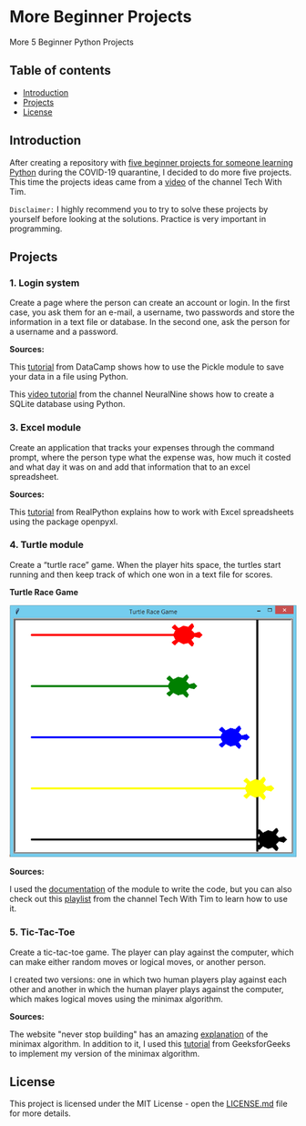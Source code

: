 # More Beginner Projects
More 5 Beginner Python Projects
## Table of contents
* [Introduction](#introduction)
* [Projects](#projects)
* [License](#license)
## Introduction
After creating a repository with [five beginner projects for someone learning Python](https://github.com/LFuciarelli/beginner-projects) during the COVID-19 quarantine, I decided to do more five projects. This time the projects ideas came from a [video](https://www.youtube.com/watch?v=1HHRWg--Ce4) of the channel Tech With Tim.

`Disclaimer:` I highly recommend you to try to solve these projects by yourself before looking at the solutions. Practice is very important in programming.
## Projects
### 1. Login system
Create a page where the person can create an account or login. In the first case, you ask them for an e-mail, a username, two passwords and store the information in a text file or database. In the second one, ask the person for a username and a password.

**Sources:**

This [tutorial](https://www.datacamp.com/community/tutorials/pickle-python-tutorial) from DataCamp shows how to use the Pickle module to save your data in a file using Python.

This [video tutorial](https://www.youtube.com/watch?v=lFRMdGfo_XA) from the channel NeuralNine shows how to create a SQLite database using Python.

### 3. Excel module
Create an application that tracks your expenses through the command prompt, where the person type what the expense was, how much it costed and what day it was on and add that information that to an excel spreadsheet.

**Sources:**

This [tutorial](https://realpython.com/openpyxl-excel-spreadsheets-python/#writing-excel-spreadsheets-with-openpyxl) from RealPython explains how to work with Excel spreadsheets using the package openpyxl.

### 4. Turtle module
Create a “turtle race” game. When the player hits space, the turtles start running and then keep track of which one won in a text file for scores.

**Turtle Race Game**

![](images/turtle_race_game.png)

**Sources:**

I used the [documentation](https://docs.python.org/3/library/turtle.html) of the module to write the code, but you can also check out this [playlist](https://www.youtube.com/watch?v=p7CiFhiTdvY&list=PLzMcBGfZo4-kfGgYZb9dwW3VhoBRG0h9c) from the channel Tech With Tim to learn how to use it.

### 5. Tic-Tac-Toe
Create a tic-tac-toe game. The player can play against the computer, which can make either random moves or logical moves, or another person. 

I created two versions: one in which two human players play against each other and another in which the human player plays against the computer, which makes logical moves using the minimax algorithm.

**Sources:**

The website "never stop building" has an amazing [explanation](https://www.neverstopbuilding.com/blog/minimax) of the minimax algorithm. In addition to it, I used this [tutorial](https://www.geeksforgeeks.org/minimax-algorithm-in-game-theory-set-3-tic-tac-toe-ai-finding-optimal-move/) from GeeksforGeeks to implement my version of the minimax algorithm.

## License

This project is licensed under the MIT License - open the [LICENSE.md](https://github.com/LFuciarelli/more-beginner-projects/blob/master/LICENSE.md) file for more details.
